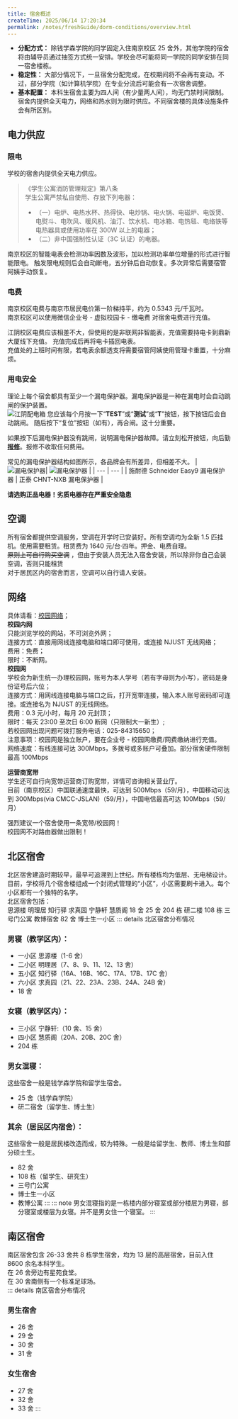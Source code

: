 ```yaml
---
title: 宿舍概述
createTime: 2025/06/14 17:20:34
permalink: /notes/freshGuide/dorm-conditions/overview.html
---
```



*  **分配方式：** 除钱学森学院的同学固定入住南京校区 25 舍外，其他学院的宿舍将由辅导员通过抽签方式统一安排。学校会尽可能将同一学院的同学安排在同一宿舍楼栋。
*   **稳定性：** 大部分情况下，一旦宿舍分配完成，在校期间将不会再有变动。不过，部分学院（如计算机学院）在专业分流后可能会有一次宿舍调整。
*   **基本配置：** 本科生宿舍主要为四人间（有少量两人间），均无门禁时间限制。   
  宿舍内提供全天电力，网络和热水则为限时供应。不同宿舍楼的具体设施条件会有所区别。
  

## 电力供应

### 限电
学校的宿舍内提供全天电力供应。


>《学生公寓消防管理规定》第八条   
>学生公寓严禁私自使用、存放下列电器：
>*   （一）电炉、电热水杯、热得快、电炒锅、电火锅、电磁炉、电饭煲、电熨斗、电吹风、暖风机、油汀、饮水机、电冰箱、电热毯、电络铁等电热器具或使用功率在 300W 以上的电器；
>*   （二）非中国强制性认证（3C 认证）的电器。

南京校区的智能电表会检测功率因数及波形，加以检测功率单位增量的形式进行智能限电。
触发限电规则后会自动断电，五分钟后自动恢复。多次异常后需要宿管阿姨手动恢复。

### 电费
南京校区电费与南京市居民电价第一阶梯持平，约为 0.5343 元/千瓦时。   
南京校区可以使用微信企业号 - 虚拟校园卡 - 缴电费 对宿舍电费进行充值。

江阴校区电费应该相差不大，但使用的是非联网非智能表，充值需要持电卡到鼎新大厦线下充值。
充值完成后再将电卡插回电表。   
充值处的上班时间有限，若电表余额透支将需要宿管阿姨使用管理卡重置，十分麻烦。

### 用电安全

理论上每个宿舍都具有至少一个漏电保护器。漏电保护器是一种在漏电时会自动跳闸的保护装置。   
![江阴配电箱](static/Jiangyin_Subpanel.png)
您应该每个月按一下“**TEST**”或“**测试**”或“**T**”按钮，按下按钮后会自动跳闸。
随后按下“复位”按钮（如有），再合闸。这十分重要。

如果按下后漏电保护器没有跳闸，说明漏电保护器故障。请立刻松开按钮，向后勤[**报修**](/notes/freshGuide/dorm-conditions/fix-severice.html)。报修不收取任何费用。

常见的漏电保护器结构如图所示，各品牌会有所差异，但相差不大。
| ![漏电保护器](static/RCD_Schneider.png)| ![漏电保护器](static/RCD_CHNT.png) |
| --- | --- |
| 施耐德 Schneider Easy9 漏电保护器 | 正泰 CHNT-NXB 漏电保护器 |

**请选购正品电器！劣质电器存在严重安全隐患**
## 空调
所有宿舍都提供空调服务，空调在开学时已安装好。所有空调均为全新 1.5 匹挂机。使用需要租赁。租赁费为 1640 元/台·四年。押金、电费自理。    
~~原则上可自行购买空调~~  ，但由于安装人员无法入宿舍安装，所以除非你自己会装空调，否则只能租赁   
对于居民区内的宿舍而言，空调可以自行请人安装。   

## 网络
具体请看：[校园网络](/aboutNetwork.md)；     
**校园内网**   
只能浏览学校的网站，不可浏览外网；   
连接方式：直接用网线连接电脑和端口即可使用，或连接 NJUST 无线网络；   
费用：免费；   
限时：不断网。   
**校园网**   
学校会为新生统一办理校园网，账号为本人学号（若有字母则为小写），密码是身份证号后六位；   
连接方式：用网线连接电脑与端口之后，打开宽带连接，输入本人账号密码即可连接。或连接名为 NJUST 的无线网络。   
费用：0.3 元/小时，每月 20 元封顶；   
限时：每天 23:00 至次日 6:00 断网（只限制大一新生）;   
若校园网出现问题可拨打服务电话：025-84315650；   
注意事项：校园网是独立账户，要在企业号 - 校园网缴费/网费缴纳进行充值。   
网络速度：有线连接可达 300Mbps，多拨号或多账户可叠加。部分宿舍硬件限制最高 100Mbps   

**运营商宽带**   
学生还可自行向宽带运营商订购宽带，详情可咨询相关营业厅。   
目前（南京校区）中国联通速度最快，可达到 500Mbps（59/月），中国移动可达到 300Mbps(via CMCC-JSLAN)（59/月），中国电信最高可达 100Mbps（59/月）

强烈建议一个宿舍使用一条宽带/校园网！   
校园网不对路由器做出限制！

## 北区宿舍
北区宿舍建造时期较早，最早可追溯到上世纪。所有楼栋均为低层、无电梯设计。   
目前，学校将几个宿舍楼组成一个封闭式管理的“小区”，小区需要刷卡进入。每个小区都有一个独特的名字。   
北区宿舍包括：   
思源楼 明理居 知行驿 求真园 宁静轩 慧质阁 18 舍 25 舍 204 栋 研二楼 108 栋 三号门公寓 教博宿舍 82 舍 博士生一小区
::: details  北区宿舍分布情况
### 男寝（教学区内）：
- 一小区 思源楼（1-6 舍）
- 二小区 明理居（7、8、9、11、12、13 舍）
- 五小区 知行驿（16A、16B、16C、17A、17B、17C 舍）
- 六小区 求真园（21、22、23A、23B、24A、24B 舍）
- 18 舍
  
### 女寝（教学区内）：
- 三小区 宁静轩:（10 舍、15 舍）
- 四小区 慧质阁（20A、20B、20C 舍）
- 204 栋

### 男女混寝：
这些宿舍一般是钱学森学院和留学生宿舍。
- 25 舍（钱学森学院）
- 研二宿舍（留学生、博士生）   


### 其余（居民区内宿舍）：
这些宿舍一般是居民楼改造而成，较为特殊。一般是给留学生、教师、博士生和部分硕士生。
- 82 舍
- 108 栋（留学生、研究生）
- 三号门公寓
- 博士生一小区
- 教博公寓
:::
::: note
男女混寝指的是一栋楼内部分寝室或部分楼层为男寝，部分寝室或楼层为女寝。并不是男女住一个寝室。
:::

## 南区宿舍
南区宿舍包含 26-33 舍共 8 栋学生宿舍，均为 13 层的高层宿舍，目前入住 8600 余名本科学生。   
在 26 舍旁边有星苑食堂。   
在 30 舍南侧有一个标准足球场。   
::: details 南区宿舍分布情况
### 男生宿舍
- 26 舍
- 29 舍
- 30 舍
- 31 舍

### 女生宿舍
- 27 舍
- 32 舍
- 33 舍
:::